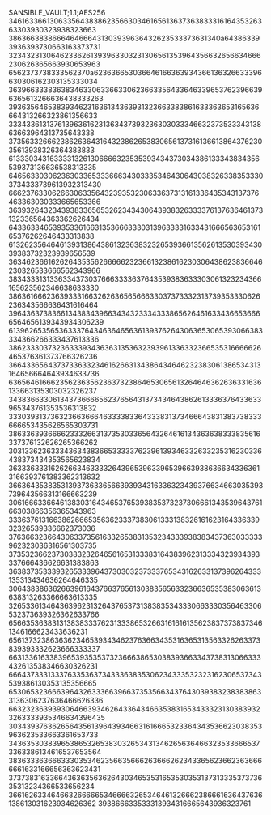 $ANSIBLE_VAULT;1.1;AES256
34616336613063356438386235663034616561363736383331616435326363303930323938323663
3863663838666464666431303939636432623533373631340a643863393936393730663163373731
32343231306462336261393963303231306561353964356632656634666230626365663930653963
6562373738333562370a623636653036646166363934366136326633396630306162303135333034
36396633383638346330633663306236633564336463396537623966396365613266636438333263
39363564653839346231636134363931323663383861633363653165636664313266323861356633
33343361313761396361623136343739323630303334663237353334313863663964313735643338
37356332666238626364316432386265383065613731613661386437623035613938326364383833
61333034316333313261306666323535393434373034386133343834356539373136636538313335
64656330306236303365333666343033353464306430383263383533303734333739613932313430
66623763306266306335643239353230633637313161336435343137376463363030333665653366
36393264323439383365653262343430643938326333376137636461373132336564363362626434
64336334653935336166313536663330313963333163343166656365316165376262646433313838
61326235646461393138643861323638323265393661356261353039343039383732323939656539
36346236616262643535626666623236613238616230306438623836646230326533666562343966
38343331313363343730376663333637643539383633303061323234366165623562346638633330
38636166623639333166326263656566633037373332313739353330626236343566636431616464
39643637383661343834396634343233343338656264616334366536666564656139343934306239
61396265356536333764346364656361393762643063653065393066383334366266333437613336
38623330373236333934363631353632393961336332366535316666626465376361373766326236
36643365643737336332346162663134386434646232383061386534313164656664643934633736
63656461666235623635623637323864653065613264646362636331636133663135303032326237
34383663306134373666656237656431373434643862613336376433633965343761353536313832
33303931373632366366646333383364333831373466643831383738333666653435626565303731
38633639366662333266313735303365643264616134363638333835616337376132626265366262
30313362363334363438366533333762396139346332633235316230336438373434353565623834
36333633316262663463333264396539633965396639386366343363613166393761383362313632
36636435383531393736336566393934316336323439376634663035393739643566313166663239
30616663366461383031643465376539383537323730666134353964376166303866356365343963
33363761316638626665356362333738306133313832616162316433633932326539336662373036
37636632366430633735616332653831353234333938383437363033333962323036316561303735
37353236623730383232646561653133383164383962313334323934393337666436626631383863
36383735333932653339643730303237333765343162633137396264333135313434636264646335
30643838636266396164376637656130383565633236636535383063613638313263366663613335
32653361346436396231326437653731383835343330663330356463306532373639326362633766
65663536383131383833376231333865326631616161356238373738373461346166623433636231
65613732386363623465393434623763663435316365313563326263373839393332623666333337
66313361633839653935353732366638653038393663343738313066333432613538346630326231
66643733313337633536373433363835306234333532323162306537343539386130353135356665
65306532366639643263336639663735356634376430393832383838633136306237636466626336
66323236393930646639346264336434663538316534333231303839323263333935346634396435
30343937636265643561396439346631616665323364343536623038353963623533663361653733
34363530383965386532653830326534313462656364663235336665373363386134616537653564
38363336366633303534623566356662636662623433656236623636666661633166656363623431
37373831633664363635636264303465353165353035313731333537373635313234366533656234
36616263346466326666653466663265346461326662386661636437636138613031623934626362
393866633533313934316665643936323761
